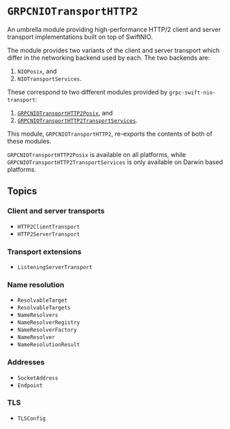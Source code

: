 # ``GRPCNIOTransportHTTP2``

An umbrella module providing high-performance HTTP/2 client and server transport
implementations built on top of SwiftNIO.

The module provides two variants of the client and server transport which differ in the
networking backend used by each. The two backends are:

1. `NIOPosix`, and
2. `NIOTransportServices`.

These correspond to two different modules provided by `grpc-swift-nio-transport`:

1. [`GRPCNIOTransportHTTP2Posix`](https://swiftpackageindex.com/grpc/grpc-swift-nio-transport/documentation/grpcniotransporthttp2posix), and
2. [`GRPCNIOTransportHTTP2TransportServices`](https://swiftpackageindex.com/grpc/grpc-swift-nio-transport/documentation/grpcniotransporthttp2transportservices).

This module, ``GRPCNIOTransportHTTP2``, re-exports the contents of both of these modules.

`GRPCNIOTransportHTTP2Posix` is available on all platforms, while
`GRPCNIOTransportHTTP2TransportServices` is only available on Darwin based platforms.

## Topics

### Client and server transports

- ``HTTP2ClientTransport``
- ``HTTP2ServerTransport``

### Transport extensions

- ``ListeningServerTransport``

### Name resolution

- ``ResolvableTarget``
- ``ResolvableTargets``
- ``NameResolvers``
- ``NameResolverRegistry``
- ``NameResolverFactory``
- ``NameResolver``
- ``NameResolutionResult``

### Addresses

- ``SocketAddress``
- ``Endpoint``

### TLS

- ``TLSConfig``
